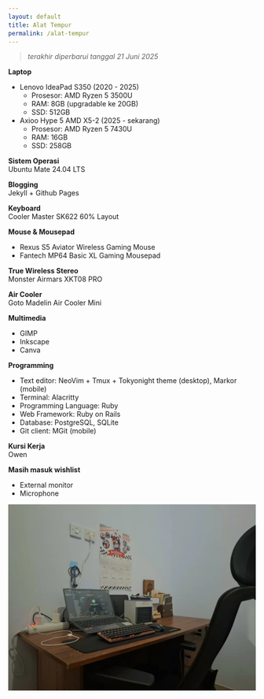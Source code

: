 ```yaml
---
layout: default
title: Alat Tempur
permalink: /alat-tempur
---
```


> *terakhir diperbarui tanggal 21 Juni 2025*

**Laptop**
- Lenovo IdeaPad S350 (2020 - 2025)
  - Prosesor: AMD Ryzen 5 3500U
  - RAM: 8GB (upgradable ke 20GB)
  - SSD: 512GB
- Axioo Hype 5 AMD X5-2 (2025 - sekarang)
  - Prosesor: AMD Ryzen 5 7430U
  - RAM: 16GB
  - SSD: 258GB

**Sistem Operasi**<br>
Ubuntu Mate 24.04 LTS

**Blogging**<br>
Jekyll + Github Pages

**Keyboard**<br>
Cooler Master SK622 60% Layout

**Mouse & Mousepad**
- Rexus S5 Aviator Wireless Gaming Mouse
- Fantech MP64 Basic XL Gaming Mousepad

**True Wireless Stereo**<br>
Monster Airmars XKT08 PRO

**Air Cooler**<br>
Goto Madelin Air Cooler Mini

**Multimedia**
- GIMP
- Inkscape
- Canva

**Programming**
- Text editor: NeoVim + Tmux + Tokyonight theme (desktop), Markor (mobile)
- Terminal: Alacritty
- Programming Language: Ruby
- Web Framework: Ruby on Rails
- Database: PostgreSQL, SQLite
- Git client: MGit (mobile)

**Kursi Kerja**<br>
Owen

**Masih masuk wishlist**<br>
- External monitor
- Microphone

![2a985c40-4f68-47b4-96fe-69ba6acdf116](/assets/images/2025/2a985c40-4f68-47b4-96fe-69ba6acdf116.jpg)
